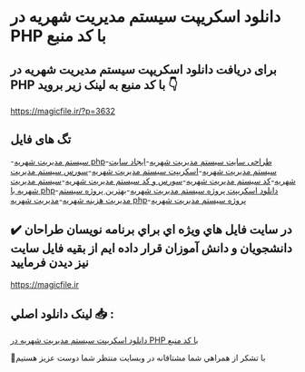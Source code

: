 # دانلود اسکریپت سیستم مدیریت شهریه در PHP با کد منبع

## برای دریافت دانلود اسکریپت سیستم مدیریت شهریه در PHP با کد منبع به لینک زیر بروید 👇

https://magicfile.ir/?p=3632

## تگ های فایل

-[سیستم مدیریت شهریه php](https://magicfile.ir/product/%d8%a7%d8%b3%da%a9%d8%b1%db%8c%d9%be%d8%aa-%d8%b3%db%8c%d8%b3%d8%aa%d9%85-%d9%85%d8%af%db%8c%d8%b1%db%8c%d8%aa-%d8%b4%d9%87%d8%b1%db%8c%d9%87-%d8%af%d8%b1-php/)-[طراحی سایت سیستم مدیریت شهریه](https://magicfile.ir/product/%d8%a7%d8%b3%da%a9%d8%b1%db%8c%d9%be%d8%aa-%d8%b3%db%8c%d8%b3%d8%aa%d9%85-%d9%85%d8%af%db%8c%d8%b1%db%8c%d8%aa-%d8%b4%d9%87%d8%b1%db%8c%d9%87-%d8%af%d8%b1-php/)-[ایجاد سایت سیستم مدیریت شهریه](https://magicfile.ir/product/%d8%a7%d8%b3%da%a9%d8%b1%db%8c%d9%be%d8%aa-%d8%b3%db%8c%d8%b3%d8%aa%d9%85-%d9%85%d8%af%db%8c%d8%b1%db%8c%d8%aa-%d8%b4%d9%87%d8%b1%db%8c%d9%87-%d8%af%d8%b1-php/)-[اسکریپت سیستم مدیریت شهریه](https://magicfile.ir/product/%d8%a7%d8%b3%da%a9%d8%b1%db%8c%d9%be%d8%aa-%d8%b3%db%8c%d8%b3%d8%aa%d9%85-%d9%85%d8%af%db%8c%d8%b1%db%8c%d8%aa-%d8%b4%d9%87%d8%b1%db%8c%d9%87-%d8%af%d8%b1-php/)-[سورس سیستم مدیریت شهریه](https://magicfile.ir/product/%d8%a7%d8%b3%da%a9%d8%b1%db%8c%d9%be%d8%aa-%d8%b3%db%8c%d8%b3%d8%aa%d9%85-%d9%85%d8%af%db%8c%d8%b1%db%8c%d8%aa-%d8%b4%d9%87%d8%b1%db%8c%d9%87-%d8%af%d8%b1-php/)-[کد سیستم مدیریت شهریه](https://magicfile.ir/product/%d8%a7%d8%b3%da%a9%d8%b1%db%8c%d9%be%d8%aa-%d8%b3%db%8c%d8%b3%d8%aa%d9%85-%d9%85%d8%af%db%8c%d8%b1%db%8c%d8%aa-%d8%b4%d9%87%d8%b1%db%8c%d9%87-%d8%af%d8%b1-php/)-[سورس و کد سیستم مدیریت شهریه](https://magicfile.ir/product/%d8%a7%d8%b3%da%a9%d8%b1%db%8c%d9%be%d8%aa-%d8%b3%db%8c%d8%b3%d8%aa%d9%85-%d9%85%d8%af%db%8c%d8%b1%db%8c%d8%aa-%d8%b4%d9%87%d8%b1%db%8c%d9%87-%d8%af%d8%b1-php/)-[سیستم مدیریت شهریه با php](https://magicfile.ir/product/%d8%a7%d8%b3%da%a9%d8%b1%db%8c%d9%be%d8%aa-%d8%b3%db%8c%d8%b3%d8%aa%d9%85-%d9%85%d8%af%db%8c%d8%b1%db%8c%d8%aa-%d8%b4%d9%87%d8%b1%db%8c%d9%87-%d8%af%d8%b1-php/)-[دانلود اسکریپت پروژه سیستم مدیریت شهریه](https://magicfile.ir/product/%d8%a7%d8%b3%da%a9%d8%b1%db%8c%d9%be%d8%aa-%d8%b3%db%8c%d8%b3%d8%aa%d9%85-%d9%85%d8%af%db%8c%d8%b1%db%8c%d8%aa-%d8%b4%d9%87%d8%b1%db%8c%d9%87-%d8%af%d8%b1-php/)-[بهترین پروژه سیستم مدیریت هزینه شهریه](https://magicfile.ir/product/%d8%a7%d8%b3%da%a9%d8%b1%db%8c%d9%be%d8%aa-%d8%b3%db%8c%d8%b3%d8%aa%d9%85-%d9%85%d8%af%db%8c%d8%b1%db%8c%d8%aa-%d8%b4%d9%87%d8%b1%db%8c%d9%87-%d8%af%d8%b1-php/)-[مدیریت شهریه php](https://magicfile.ir/product/%d8%a7%d8%b3%da%a9%d8%b1%db%8c%d9%be%d8%aa-%d8%b3%db%8c%d8%b3%d8%aa%d9%85-%d9%85%d8%af%db%8c%d8%b1%db%8c%d8%aa-%d8%b4%d9%87%d8%b1%db%8c%d9%87-%d8%af%d8%b1-php/)-[پروژه سیستم مدیریت شهریه](https://magicfile.ir/product/%d8%a7%d8%b3%da%a9%d8%b1%db%8c%d9%be%d8%aa-%d8%b3%db%8c%d8%b3%d8%aa%d9%85-%d9%85%d8%af%db%8c%d8%b1%db%8c%d8%aa-%d8%b4%d9%87%d8%b1%db%8c%d9%87-%d8%af%d8%b1-php/)

## ✔️ در سايت فايل هاي ويژه اي براي برنامه نويسان طراحان دانشجويان و دانش آموزان قرار داده ايم از بقيه فايل سايت نيز ديدن فرماييد

https://magicfile.ir


## لينک دانلود اصلي 📥 :

[دانلود اسکریپت سیستم مدیریت شهریه در PHP با کد منبع](https://magicfile.ir/product/%d8%a7%d8%b3%da%a9%d8%b1%db%8c%d9%be%d8%aa-%d8%b3%db%8c%d8%b3%d8%aa%d9%85-%d9%85%d8%af%db%8c%d8%b1%db%8c%d8%aa-%d8%b4%d9%87%d8%b1%db%8c%d9%87-%d8%af%d8%b1-php/) 


🙏با تشکر از همراهي شما مشتاقانه در وبسایت منتظر شما دوست عزیز هستیم

